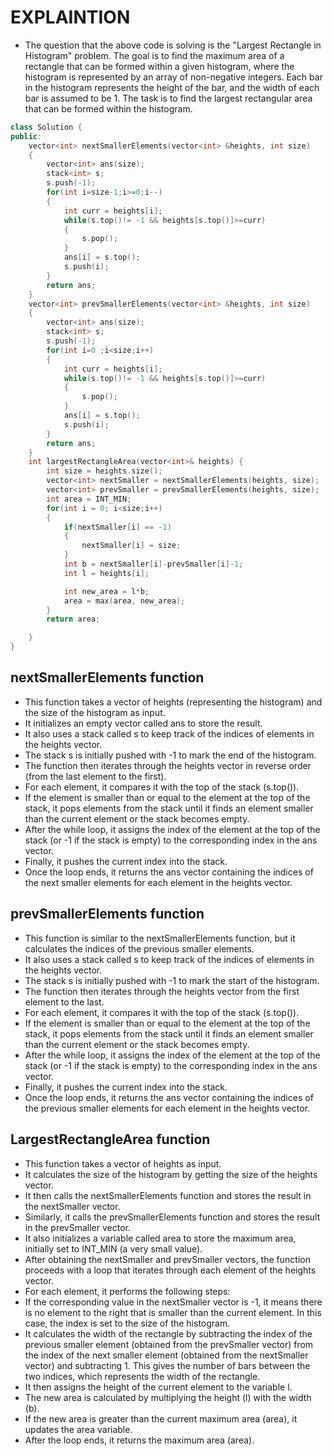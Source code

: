 # EXPLAINTION

* The question that the above code is solving is the "Largest Rectangle in Histogram" problem. The goal is to find the maximum area of a rectangle that can be formed within a given histogram, where the histogram is represented by an array of non-negative integers. Each bar in the histogram represents the height of the bar, and the width of each bar is assumed to be 1. The task is to find the largest rectangular area that can be formed within the histogram.

```cpp
class Solution {
public:
    vector<int> nextSmallerElements(vector<int> &heights, int size)
    {
        vector<int> ans(size);
        stack<int> s;
        s.push(-1);
        for(int i=size-1;i>=0;i--)
        {
            int curr = heights[i];
            while(s.top()!= -1 && heights[s.top()]>=curr)
            {
                s.pop();
            }
            ans[i] = s.top();
            s.push(i);
        }
        return ans;
    }
    vector<int> prevSmallerElements(vector<int> &heights, int size)
    {
        vector<int> ans(size);
        stack<int> s;
        s.push(-1);
        for(int i=0 ;i<size;i++)
        {
            int curr = heights[i];
            while(s.top()!= -1 && heights[s.top()]>=curr)
            {
                s.pop();
            }
            ans[i] = s.top();
            s.push(i);
        }
        return ans;
    }
    int largestRectangleArea(vector<int>& heights) {
        int size = heights.size();
        vector<int> nextSmaller = nextSmallerElements(heights, size);
        vector<int> prevSmaller = prevSmallerElements(heights, size);
        int area = INT_MIN;
        for(int i = 0; i<size;i++)
        {
            if(nextSmaller[i] == -1)
            {
                nextSmaller[i] = size;
            }
            int b = nextSmaller[i]-prevSmaller[i]-1;
            int l = heights[i];

            int new_area = l*b;
            area = max(area, new_area);
        }
        return area;

    }
}
```

## nextSmallerElements function

* This function takes a vector of heights (representing the histogram) and the size of the histogram as input.
* It initializes an empty vector called ans to store the result.
* It also uses a stack called s to keep track of the indices of elements in the heights vector.
* The stack s is initially pushed with -1 to mark the end of the histogram.
* The function then iterates through the heights vector in reverse order (from the last element to the first).
* For each element, it compares it with the top of the stack (s.top()).
* If the element is smaller than or equal to the element at the top of the stack, it pops elements from the stack until it finds an element smaller than the current element or the stack becomes empty.
* After the while loop, it assigns the index of the element at the top of the stack (or -1 if the stack is empty) to the corresponding index in the ans vector.
* Finally, it pushes the current index into the stack.
* Once the loop ends, it returns the ans vector containing the indices of the next smaller elements for each element in the heights vector.

## prevSmallerElements function

* This function is similar to the nextSmallerElements function, but it calculates the indices of the previous smaller elements.
* It also uses a stack called s to keep track of the indices of elements in the heights vector.
* The stack s is initially pushed with -1 to mark the start of the histogram.
* The function then iterates through the heights vector from the first element to the last.
* For each element, it compares it with the top of the stack (s.top()).
* If the element is smaller than or equal to the element at the top of the stack, it pops elements from the stack until it finds an element smaller than the current element or the stack becomes empty.
* After the while loop, it assigns the index of the element at the top of the stack (or -1 if the stack is empty) to the corresponding index in the ans vector.
* Finally, it pushes the current index into the stack.
* Once the loop ends, it returns the ans vector containing the indices of the previous smaller elements for each element in the heights vector.

## LargestRectangleArea function

* This function takes a vector of heights as input.
* It calculates the size of the histogram by getting the size of the heights vector.
* It then calls the nextSmallerElements function and stores the result in the nextSmaller vector.
* Similarly, it calls the prevSmallerElements function and stores the result in the prevSmaller vector.
* It also initializes a variable called area to store the maximum area, initially set to INT_MIN (a very small value).
* After obtaining the nextSmaller and prevSmaller vectors, the function proceeds with a loop that iterates through each element of the heights vector.
* For each element, it performs the following steps:
* If the corresponding value in the nextSmaller vector is -1, it means there is no element to the right that is smaller than the current element. In this case, the index is set to the size of the histogram.
* It calculates the width of the rectangle by subtracting the index of the previous smaller element (obtained from the prevSmaller vector) from the index of the next smaller element (obtained from the nextSmaller vector) and subtracting 1. This gives the number of bars between the two indices, which represents the width of the rectangle.
* It then assigns the height of the current element to the variable l.
* The new area is calculated by multiplying the height (l) with the width (b).
* If the new area is greater than the current maximum area (area), it updates the area variable.
* After the loop ends, it returns the maximum area (area).
